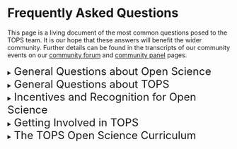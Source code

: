 # Frequently Asked Questions
This page is a living document of the most common questions posed to the TOPS team. It is our hope that these answers will benefit the wider community. Further details can be found in the transcripts of our community events on our <a href = "https://github.com/nasa/Transform-to-Open-Science/tree/main/docs/Area1_Engagement/Community_Forums">community forum</a> and <a href = "https://github.com/nasa/Transform-to-Open-Science/tree/main/docs/Area1_Engagement/Community_Panels">community panel</a> pages.

<details> 
  <summary><span style="font-size:x-large;">General Questions about Open Science</span></summary>

  <h4>What is open-source science (OSS)?</h4>
  Open-source science is a commitment to the open sharing of software, data, and knowledge (algorithms, papers, documents, ancillary information) from the start of research activities. The principles of OSS are to make publicly funded scientific research transparent, inclusive, accessible, and reproducible. OSS is enabled by advances in technology, including collaboration tools and cloud computing. More information is available from NASA's Science Mission Directorate (SMD) Policy Document <a href = "https://science.nasa.gov/researchers/science-data/science-information-policy">(SPD-41)</a> on science information policy.
  
  <h4>What is the difference between open-source science and open science?</h4>
  <a href = "https://agupubs.onlinelibrary.wiley.com/doi/full/10.1029/2020EA001562">Ramachandran et al.</a> define open science as “a collaborative culture enabled by technology that empowers the open sharing of data, information, and knowledge within the scientific community and the wider public to accelerate scientific research and understanding.” The primary difference is that open-source science commits to making the scientific process open from the start of research activities rather than making research results open once the research is complete and papers are published. The commitment to conduct research in the open supports greater participation in answering fundamental scientific questions and the use of publicly funded research, data, and analysis for societal benefit.
  
  <h4>What is the difference between open-source science and open data?</h4>
 Open data are a critical component of open-source science. Other components of OSS include open documentation, publications, citizen science, challenges/prizes, open-source software, open peer review, open notebooks, and open educational resources among others.
  
  <h4>Is the lack of open science a cultural or technical issue?</h4>
 Both. Open science is more than just the open sharing of data and code. It also is a cultural shift in the scientific process that encourages collaboration among people of diverse backgrounds, including scientific field, gender, location, ethnicity, and expertise. By removing barriers to participation in the scientific process, open-source science is inherently inclusive and collaborative. NASA’s vision is to use open science principles to expand participation in the scientific process, improve reproducibility, and accelerate scientific discovery for societal benefit. Technological considerations include use of existing investments in infrastructure and mechanisms for community contributions, while limiting the proliferation of unvalidated data.
 
 <h4>Does open science mean "free" science?</h4>
 Open science is the commitment to the full, free, and open sharing of data, code and knowledge as early in the research process as possible. 
In terms of activities related to NASA’s <a href = "https://science.nasa.gov/open-science">Open-Source Science Initiative</a>, <a href = "https://science.nasa.gov/science-red/s3fs-public/atoms/files/Scientific%20Information%20policy%20SPD-41.pdf">Science Mission Directorate</a> (SMD) Policy Document (SPD-41) consolidates existing guidance for the openness and accessibility of data, software, papers, and ancillary information resulting from SMD-funded efforts
  
  <h4>What is the first step to getting involved with open science?</h4>
 The first step is to support open-source science efforts within your communities. The <a href = "https://the-turing-way.netlify.app/welcome">Turing Way</a> is a community-driven guide that provides more details on how to design open projects. TOPS is developing an open science curriculum that will become available in late 2023. The <a href ="https://en.unesco.org/science-sustainable-future/open-science/recommendation">UNESCO recommendations</a> have detailed definitions and suggestions on areas of action to support open science.
  
  <h4>What incentives and disincentives are being used to encourage open science?</h4>
 NASA awards funding based on the strength of the scientific ideas and the ability to advance those for societal benefit. Traditionally, the agency has awarded individuals, but without a focus on openness; incentives have been based on publishing papers in big-release journals. However, in 2023, NASA shifted incentive structures from to include incentivizing open science activities (eg. collaborations, team-building, open data, open software, and open-access publications). As of 2023, all NASA ROSES solicitations now require an Open Data and Management Plan as part of the application for funding. 
  
  <h4>How do I know that my code will not be taken without proper attribution?</h4>
 One of the principles of open science is proper attribution of previous work, collaborations, and knowledge used from various sources. Making your code open, appropriately licenced, and assigning it a DOI will help researchers track code being developed. The open development of code should make it easier to identify when people aren’t properly attributing their work. 
  
  <h4>Can you recommend some resources to help people develop their research using open science principles?</h4>
One of the goals of TOPS is to develop resources to help researchers, organizations, and citizen scientists do their work using open science practices and principles. TOPS is developing an open science curriculum that will become available in late 2023. <a href = "https://nasa.github.io/Transform-to-Open-Science/signup/">Please sign up for our newsletter to receive the latest updates!</a>.
  
  <h4>How can I advocate for open science?</h4>
A few ways to get started are: Make data non-proprietary and available in an open repository; Provide datasets in standardized formats and assign them DOIs; Develop open-source software and code, using best practices and rigorous version control, so that people can reuse it; Support community development and encourage reuse; Publish in open-access journals; Actively engage the public through storytelling (blogging, social media), hack-a-thons, and citizen science; and cite your data, software, and documentation.
  
  <h4>Can you expand a bit more on how NASA is thinking about open science in terms of the research outputs domain?</h4>
    TOPS is advocating a vision of open science in which the entire research workflow--from inception to the creation of data and software artifacts and publishing results--is as open as possible.
 
 <h4>What kind of training and educational initiatives could we implement to make open science more accessible?</h4>
  <a href = "https://github.com/nasa/Transform-to-Open-Science/tree/main/docs/Area2_Capacity_Sharing/">Our Open Science 101</a> curriculum is just the beginning. NASA, along with the White House, designated 2023 as the Year of Open Science and engaged with the scientific community through hackathons and virtual cohorts, and at large science society conferences. The TOPS team will continue these efforts over the next several years. Check out our <a href = "https://github.com/nasa/Transform-to-Open-Science/blob/main/docs/Area1_Engagement/Outreach/tops_conferences.md">calendar</a> and our <a href = "https://nasa.github.io/Transform-to-Open-Science-Book/Year_of_Open_Science_Guide/readme.html">Year of Open Science Guide</a> to join us!
  
   <h4>How does citizen science connect to open science?</h4>
  We realize that the road to making open science a reality doesn’t begin and end with academics and NASA scientists. We want to reach science-interested populations too! Citizen science provides an opportunity for the general science-interested public to get involved with scientific research to address societal needs, particularly those at a regional or local level, and to advance innovation.
  
  <h4>How can data scientists and machine learning experts help further open science?</h4>
  There are open science principles that those working with code and data can incorporate into their work, even if it is not “traditional” scientific research. They can make the underlying data findable, accessible, interoperable and reusable (which is known as the <a href = "https://www.go-fair.org/fair-principles/">FAIR principles</a>). Any code which is developed should be as open as possible (e.g., open-source or white-listing); including the creation of clear documentation so that others can build on your work.

</details> 

<details> 
  <summary><span style="font-size:x-large;">General Questions about TOPS</span></summary>
  <h4>NASA TOPS is a $40M mission over 5 years. How will those funds be spent?</h4>
  TOPS is across all of NASA’s Science Mission Directorate (SMD). The majority of the funding is to support training activities to help the SMD community learn about Open Sciences. This includes the development and ongoing iterations of the Open Science 101 curriculum and funding outreach efforts and training efforts both internal and external to NASA.
 
  <h4>What are the concrete objectives with the TOPS mission? What outcomes and deliverables are you pursuing?</h4>
  TOPS strategic goals are:  
  <ol>
    <li> Support 20K researchers to earn NASA's open science badge
    <li> Double the participation of historically excluded groups across NASA science, and 
    <li> Enable five major scientific discoveries through open science principles. 
  </ol>
 For goal 1, we will know the exact amount of people completing the course thanks to registration. For goal 2, we plan to solicit proposals in 2023 for high risk, high reward, science projects, across all of NASA science (e.g., planetary, heliophysics, astrophysics, biological and physical sciences, and Earth science), that are open from inception. These projects will be required to follow open science best practices. We will be able to measure success by whether they achieve the goals stated in their proposals, and contribute to a major advance in their field. For goal 3, we have internal metrics that we hope to make public, and can track participation by under-represented communities on NASA science teams, funded proposals, committee, and review panels. While these specific metrics may allow us to see if we reach our stated goals, we need to be able to measure our progress against our objectives as well: increasing adoption of open science and increasing participation in science by historically excluded groups. That requires a more nuanced set of metrics that we are continuing to develop. 
  
  <h4>What is the plan for collaborating across groups?</h4>
  Open-source science (OSS) is a part of open science. Open-source science is a commitment to the open sharing of software, data, and knowledge (algorithms, papers, documents, ancillary information) from the start of research activities. The principles of OSS are to make publicly funded scientific research transparent, inclusive, accessible, and reproducible. All of these aspects of open-source science are intentionally a part of open science.
  
  <h4>What does public engagement with open science look like for people who don't want to be scientists or coders?</h4></summary>
  We realize that the road to making open science a reality doesn’t begin and end with academics and NASA scientists. We want to reach science-interested populations too! Citizen science provides an opportunity for the general science-interested public to get involved with scientific research to address societal needs, particularly those at a regional or local level, and to advance innovation. 
  
  <h4>Are engagement plans aimed within the US or internationally?</h4>
  TOPS is engaging both nationally and internationally. The focus for 2023 is national in scope; yet, we continue to engage and collaborate with other international space agencies and organizations to ensure the open science reach is more broadly distributed.
  
  <h4>What is TOPS doing to reach communities historically excluded from research?</h4>
  A core value within the TOPS team is to meet historically excluded groups where they are, and we will continue to follow through with this value for the next 5 years.  TOPS exhibits at and hosts workshops at conferences that focus on historically excluded groups and partners with NASA’s Minority University Research and Education Project (MUREP) to support different activities such as funding 3-year NASA internships and to develop future solicitations. Our TOPS Community Panel includes leaders in open science and is 50% women and 70% people of color.  We will also be developing further plans based on the engagement and feedback we receive. We welcome suggestions, contributions, and comments through our <a href = "https://github.com/nasa/Transform-to-Open-Science">GitHub site</a> or by contacting us directly.
  
  <h4>Is there a forum or mechanism to share experiences on open science with this community?</h4>
  The TOPS GitHub is a great source of information, and is also a great way to share experiences and ask questions. The discussion can be found at <a href = "https://github.com/nasa/Transform-to-Open-Science/discussions">https://github.com/nasa/Transform-to-Open-Science/discussions</a> .
  
  <h4>Where can I go to get more information on NASA open data policy?</h4>
  Please refer to the official website at <a href = "https://science.nasa.gov/researchers/science-data/science-information-policy">https://science.nasa.gov/researchers/science-data/science-information-policy.</a> .
  
  <h4>How does the OSTP Public Access Memorandum affect NASA's policies and activities related to Open Science?</h4>
  The 2022 memorandum titled, <a href = "https://www.whitehouse.gov/ostp/news-updates/2022/08/25/breakthroughs-for-alldelivering-equitable-access-to-americas-research/">Ensuring Free, Immediate, and Equitable Access to Federally Funded Research</a>, will take critical steps to achieve equitable delivery of Federally funded research results and data to all of America. This is a very exciting step in creating more equitable access to the incredible research NASA funds. Additionally, NASA plans to release an updated Scientific Information Policy, SPD-41a this Fall. This policy describes how scientific information (publications, data, and software produced as part of scientific research activities) produced from SMD funding is shared. The draft was released 11/2021: <a href = "https://science.nasa.gov/science-red/s3fs-public/atoms/files/draft_SMD-information-policy-v2.x.pdf">https://science.nasa.gov/researchers/science-data/science-information-policy.</a> .
  
  <h4>How will you enable open meetings? Will they all be virtual? Will funding be provided for volunteers to present at science meetings?</h4>
  We are enabling open meetings by providing an option for virtual attendance, including the ability to submit questions. We have plans to expand participation at NASA science team meetings; please subscribe to our <a href = "https://nasa.github.io/Transform-to-Open-Science/signup/">listserv</a> to hear more.
  
  <h4>Is there a specific place in the Github repository(ies) that you shared that lists these meetings and conferences?</h4></summary>
    <a href = "https://github.com/nasa/Transform-to-Open-Science/blob/main/docs/Area1_Engagement/Outreach/tops_conferences.md">Please refer to the TOPS priority events for 2023 list on our GitHub.</a>
  
  <h4>How do I access the recordings of the community forum meetings?</h4>
    The recordings are available on our <a href = "https://github.com/nasa/Transform-to-Open-Science/blob/main/docs/Area1_Engagement/Community_Forums/readme.md">GitHub Community Forum page</a>; in addition we are posting all of the forums on the Science@NASA YouTube site, under the <a href = "https://www.youtube.com/playlist?list=PLSqpxDmgLp4FRm1-9aYx_qhw0t7VZrVFt">TOPS playlist</a>.
  
  <h4>If I declare a year of open research across disciplines at my own institution, how do you encourage us to engage with TOPS?</h4>
    Declaring a year of open research at a particular institution will depend on the type of institution. We encourage everyone to engage with TOPS as much as able and we are providing resources through our <a hreg = "https://github.com/nasa/Transform-to-Open-Science">GitHub site</a> to be able to do so.
  
  <h4>Are you coordinating this mission with the other federal US agencies that provide research funding (e.g., NSF, NOAA, DOE)?</h4>
   Formal and informal partnerships with other agencies and organizations will be announced soon! 

  </details>
  
  <details> 
  <summary><span style="font-size:x-large;">Incentives and Recognition for Open Science</span></summary>
  <h4>What are NASA's plans to make sure that the extra effort required to make work open is properly recognized?</h4></summary>
 There are different ways to recognize effort. First, there is financial recognition. If research is open from inception, and openness has been planned and budgeted for at the proposal stage, then being open isn’t a substantial extra effort. So, with regards to cost, the effort will be recognized by funding it in the budget. Then there is professional recognition. If one put in the effort to be open, one should certainly be recognized. There is already a lot of evidence that by being open, science has more impact and more citations. But we are planning additional specific activities to incentivize and recognize open science activities. Further, TOPS is working with partners to create awards specifically created to recognize scientific achievements in open science.
  
  <h4>How will researchers who are used to working in more closed frameworks be incentivized to share their work products?</h4>
  Many researchers adopt open science principles as they become familiar with them and as they become best practices in their community.  TOPS first goal is to increase the understanding of open science practices to support the culture shift.  SMD is also supporting incentives to adopt open science through solicitations such as the <a href = "https://nspires.nasaprs.com/external/solicitations/summary!init.do?solId=%7B0BFB6C2C-5189-507A-FB82-E5A9869DF9E4%7D&path=open">F.8 Supplement for Open Source Software</a> and also developing initiatives that support open science so that it is easy to share the scientific information that is produced.  It is important to note that this shift is not automatic; this process will require some experimentation to see what works and what does not. It is also imperative that TOPS get feedback from the community to ensure the effectiveness and efficiency of its efforts.
  
  <h4>Can we consider and incorporate published literature in the form of books, book chapters, and papers related to open science?</h4>
  Absolutely! We believe that to be successful in spreading the word on open science we need to be as visible as possible, including by publishing articles, papers, and blog posts about our successes and failures. 
  
  <h4>Can the public participate in solicitations?</h4>
  NASA solicits research proposals through Research Opportunities in Space and Earth Sciences (ROSES). More information on ROSES is available on <a href = "https://science.nasa.gov/researchers/sara/grant-solicitations">https://science.nasa.gov/researchers/sara/grant-solicitations</a>.
  
  </details>
  
  <details> 
  <summary><span style="font-size:x-large;">Getting Involved in TOPS</span></summary>
  
  <h4>Who can participate?</h4>
  Anyone with an interest in open science is welcome to participate in TOPS! <a href = "https://nasa.github.io/Transform-to-Open-Science/signup/">Sign up for the TOPS newsletter</a> to learn how to get involved and keep up-to-date with the latest TOPS activities.
  
  <h4>How can you become part of the Community Advisory Panel for TOPS?</h4>
  The <a href = "https://github.com/nasa/Transform-to-Open-Science/blob/main/docs/Area1_Engagement/Community_Panels/readme.md">Community Panel</a> for 2022 has been selected. However, each year we will have an open call for new members. Please continue to monitor the <a href = "https://github.com/nasa/Transform-to-Open-Science">GitHub</a> as all announcements will be provided there.
  
  <h4>How can students at different levels get involved?</h4>
  Anyone with an interest in open science is welcome to participate in TOPS! Sign up for the <a href = "https://nasa.github.io/Transform-to-Open-Science/signup/">TOPS newsletter</a> to keep up-to-date with the latest TOPS activities. Contribute to the <a href = "https://github.com/nasa/Transform-to-Open-Science/discussions">discussion on our GitHub</a>. Further, the open science curriculum that TOPS is developing will be free and open for all regardless of disciplinary or education level.
  
  
  <h4>Is TOPS engaging with open science users across scientific domains?</h4>
  Yes! Subject matter experts for building the Open Science 101 stretch across scientific fields.
  
  <h4>How will TOPS ensure that everyone, working in an open-science environment, understands technologies through the same lens?</h4>
  TOPS will be releasing competitive NASA funding opportunities for add-ons to this curriculum, such as discipline-specific modules or using data in the cloud. How to effectively use different compute environments could be part of such an extension.
  
</details> 
  
  <details> 
  <summary><span style="font-size:x-large;">The TOPS Open Science Curriculum</span></summary>
  
  <h4>What is the plan for the translation of the open science curriculum into other languages?</h4>
  TOPS will be releasing competitive NASA funding opportunities for add-ons to this curriculum, such as discipline-specific modules or using data in the cloud. How to effectively use different compute environments could be part of such an extension.
  
  <h4>How are you incorporating existing educational resources (e.g. Mozilla, The Turing Way) into these modules?</h4>
  Content subject matter experts (SMEs) are bringing existing material with them to draw from and reuse. We are using existing examples, but there is an opportunity to connect these efforts while drawing on already existing material. Where existing material exists, with licensing that allows reuse, we are happy to include or reference with appropriate attribution. 
  
  <h4>Are there any plans to introduce high school students or college students to open science?</h4>
  The initial version of the Open Science 101 will be tailored to researchers and scientists interested in further exploring open science and receiving the NASA TOPS Open Science certification. This course will be free and open for all regardless of disciplinary or education level.

  
  <h4>Do we have specific subject or scientific domains prioritized?</h4>
  TOPS is a NASA Science Mission Directorate initiative focused on ensuring an equal playing field for all scientists and researchers regardless of domain, tenure, or affiliation.
  
  <h4>The planned modules emphasize data and software; is there an intention to also discuss different types of compute environments?</h4>
  The hard part in designing the modules is deciding what NOT to include. Modules have to be specific enough to be useful, but general enough to appeal to those who are new to any scientific field. They have to be short enough that people make it to the end, yet engaging and easily digestible. The Open Science 101 is just the beginning and foundation of how to do open science, please stay connected as NASA TOPS will continue to expand upon the foundational courses in the near future.
  
  <h4>Will these training targets NASA-specific considerations for using open science tools?</h4>
  The open science modules created as part of the Open Science 101 aim to be as inclusive of toolsets, resources, and research environments as possible.
  
  <h4>What is the curriculum advising as the mechanism for when open science collides with AI ethics (e.g. identification of informal settlements)?</h4>
  For Open Science 101 we discuss responsible research practices as being fully integrated into Open Science practices.  We indicate that learners should seek specific ethical behavioral expectations from their institutions, agencies, societies and other types of researcher affiliations to navigate these potential conflicts. 
  
  <h4>Is TOPS focused on supporting open source scientific computing or on open source computing that empowers science?</h4>
  TOPS will be releasing competitive NASA funding opportunities for add-ons to this curriculum such as discipline-specific modules or using data in the cloud. How to effectively use different compute environments could be part of such an extension.
  
  <h4>There is a lot of concern about data information security; what is the curriculum advising with regards to how we make the products of our research unassailable and reproducible?</h4>
  Data information security is a complex topic.  We won’t be going in depth in the Open Science 101 modules on security per se since that depends on the physical environment available to a researcher.  We will address the purpose for persistent identifiers, good metadata, licensing for reuse, and elements around reproducibility.
  
  <h4>Will the courses be pre-recorded? Live training? Watch videos?</h4>
 The course materials will be available online for those wishing to take the course virtually, but will also be hosted at conference workshops in-person.
  
  <h4>How might social scientists perceive, make use of, and contribute to this curriculum?</h4>
   NASA TOPS believes that to change the world, we need everyone. If you are interested in engaging with us, please reach out to our TOPS team or submit an issue or discussion on our <a href = "https://github.com/nasa/Transform-to-Open-Science">Github!</a>
  
  <h4>Can subject matter experts volunteer to contribute to the course?</h4>
 Across all of the open science topics that we are hoping to highlight, there are experts with valuable experience and content. TOPS invites everyone to participate in development of the curricula as a reviewer or a tester. You can get more details by signing up for the TOPS email list on the main GitHub page.
  
  <h4>Is there a plan or standards about engaging and crediting organizations who contribute to the modules significantly?</h4>
 One of the principles of open science is proper attribution of previous work, collaborations, and knowledge used from various sources. The communnity development of Open Science 101 is a key TOPS value and we encourage all contributions. 
  
  </details>
  
  <!-- <details>
  <summary><span style="font-size:x-large;">The Year of Open Science</span></summary>
  

  </details> -->